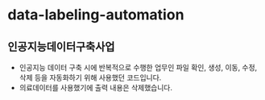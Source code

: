 # data-labeling-automation

## 인공지능데이터구축사업
- 인공지능 데이터 구축 시에 반복적으로 수행한 업무인 파일 확인, 생성, 이동, 수정, 삭제 등을 자동화하기 위해 사용했던 코드입니다.
- 의료데이터를 사용했기에 출력 내용은 삭제했습니다.
